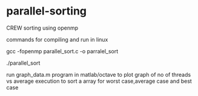 # parallel-sorting
CREW sorting using openmp

commands for compiling and run in linux

gcc -fopenmp parallel_sort.c -o parralel_sort

./parallel_sort

run graph_data.m program in matlab/octave to plot 
graph of no of threads vs average execution to sort a array
for worst case,average case and best case


